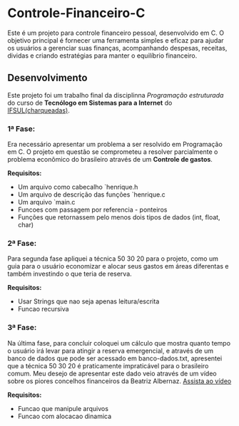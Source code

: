 # Controle-Financeiro-C
Este é um projeto para controle financeiro pessoal, desenvolvido em C. O objetivo principal é fornecer uma ferramenta simples e eficaz para ajudar os usuários a gerenciar suas finanças, acompanhando despesas, receitas, dividas e criando estratégias para manter o equilíbrio financeiro.


## Desenvolvimento
Este projeto foi um trabalho final da disciplinna *Programação estruturada* do curso de **Tecnólogo em Sistemas para a Internet** do [IFSUL(charqueadas)](http://www.charqueadas.ifsul.edu.br).

### 1ª Fase:
Era necessário apresentar um problema a ser resolvido em Programação em C. O projeto em questão se comprometeu a resolver parcialmente o problema econômico do brasileiro através de um **Controle de gastos**.

**Requisitos:**
- Um arquivo como cabecalho `henrique.h
- Um arquivo de descrição das funções `henrique.c
- Um arquivo `main.c
- Funcoes com passagem por referencia - ponteiros
- Funções que retornassem pelo menos dois tipos de dados (int, float, char)

### 2ª Fase:
Para segunda fase apliquei a técnica 50 30 20 para o projeto, como um guia para o usuário economizar e alocar seus gastos em áreas diferentas e também investindo o que teria de reserva.

**Requisitos:**
- Usar Strings que nao seja apenas leitura/escrita
- Funcao recursiva

### 3ª Fase:
Na última fase, para concluir coloquei um cálculo que mostra quanto tempo o usuário irá levar para atingir a reserva emergencial, e através de um banco de dados que pode ser acessado em banco-dados.txt, apresentei que a técnica 50 30 20 é praticamente impraticável para o brasileiro comum. Meu desejo de apresentar este dado veio através de um vídeo sobre os piores concelhos financeiros da Beatriz Albernaz. [Assista ao vídeo](https://youtu.be/myxkQeS6W04?si=Iu--Jg5DVfV6mR62)

**Requisitos:**
- Funcao que manipule arquivos
- Funcao com alocacao dinamica

  
